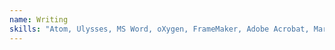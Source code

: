 ```yaml
---
name: Writing
skills: "Atom, Ulysses, MS Word, oXygen, FrameMaker, Adobe Acrobat, Markdown"
---
```

